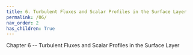 ```yaml
---
title: 6. Turbulent Fluxes and Scalar Profiles in the Surface Layer
permalink: /06/
nav_order: 2
has_children: True
---
```


Chapter 6 -- Turbulent Fluxes and Scalar Profiles in the Surface Layer